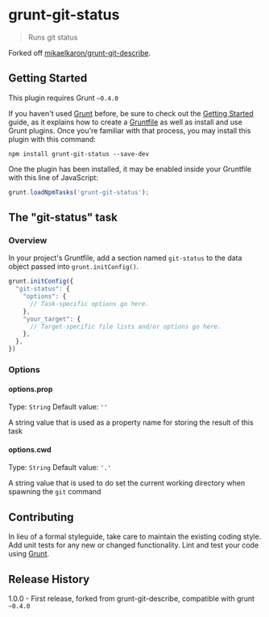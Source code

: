 # grunt-git-status

> Runs git status

Forked off [mikaelkaron/grunt-git-describe](https://github.com/mikaelkaron/grunt-git-describe).

## Getting Started
This plugin requires Grunt `~0.4.0`

If you haven't used [Grunt](http://gruntjs.com/) before, be sure to check out the [Getting Started](http://gruntjs.com/getting-started) guide, as it explains how to create a [Gruntfile](http://gruntjs.com/sample-gruntfile) as well as install and use Grunt plugins. Once you're familiar with that process, you may install this plugin with this command:

```shell
npm install grunt-git-status --save-dev
```

One the plugin has been installed, it may be enabled inside your Gruntfile with this line of JavaScript:

```js
grunt.loadNpmTasks('grunt-git-status');
```

## The "git-status" task

### Overview
In your project's Gruntfile, add a section named `git-status` to the data object passed into `grunt.initConfig()`.

```js
grunt.initConfig({
  "git-status": {
    "options": {
      // Task-specific options go here.
    },
    "your_target": {
      // Target-specific file lists and/or options go here.
    },
  },
})
```

### Options

#### options.prop
Type: `String`
Default value: `''`

A string value that is used as a property name for storing the result of this task

#### options.cwd
Type: `String`
Default value: `'.'`

A string value that is used to do set the current working directory when spawning the `git` command

## Contributing
In lieu of a formal styleguide, take care to maintain the existing coding style. Add unit tests for any new or changed functionality. Lint and test your code using [Grunt](http://gruntjs.com/).

## Release History
1.0.0 - First release, forked from grunt-git-describe, compatible with grunt `~0.4.0`
